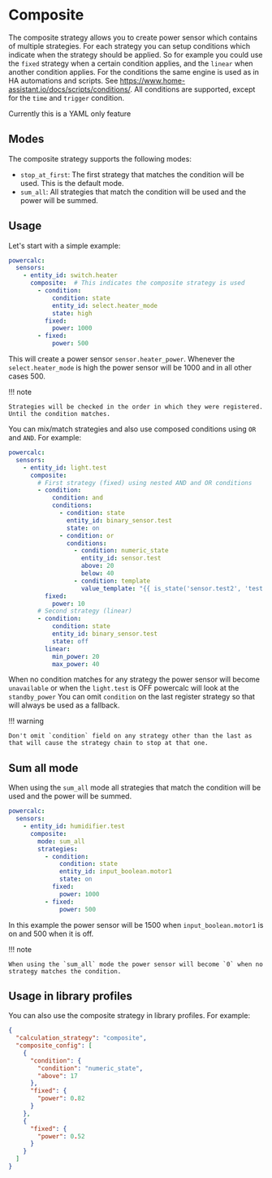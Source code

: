 # Composite

The composite strategy allows you to create power sensor which contains of multiple strategies.
For each strategy you can setup conditions which indicate when the strategy should be applied.
So for example you could use the `fixed` strategy when a certain condition applies, and the `linear` when another condition applies.
For the conditions the same engine is used as in HA automations and scripts. See <https://www.home-assistant.io/docs/scripts/conditions/>.
All conditions are supported, except for the `time` and `trigger` condition.

Currently this is a YAML only feature

## Modes

The composite strategy supports the following modes:

- `stop_at_first`: The first strategy that matches the condition will be used. This is the default mode.
- `sum_all`: All strategies that match the condition will be used and the power will be summed.

## Usage

Let's start with a simple example:

```yaml
powercalc:
  sensors:
    - entity_id: switch.heater
      composite:  # This indicates the composite strategy is used
        - condition:
            condition: state
            entity_id: select.heater_mode
            state: high
          fixed:
            power: 1000
        - fixed:
            power: 500
```

This will create a power sensor `sensor.heater_power`. Whenever the `select.heater_mode` is high the power sensor will be 1000 and in all other cases 500.

!!! note

    Strategies will be checked in the order in which they were registered. Until the condition matches.

You can mix/match strategies and also use composed conditions using `OR` and `AND`.
For example:

```yaml
powercalc:
  sensors:
    - entity_id: light.test
      composite:
        # First strategy (fixed) using nested AND and OR conditions
        - condition:
            condition: and
            conditions:
              - condition: state
                entity_id: binary_sensor.test
                state: on
              - condition: or
                conditions:
                  - condition: numeric_state
                    entity_id: sensor.test
                    above: 20
                    below: 40
                  - condition: template
                    value_template: "{{ is_state('sensor.test2', 'test') }}"
          fixed:
            power: 10
        # Second strategy (linear)
        - condition:
            condition: state
            entity_id: binary_sensor.test
            state: off
          linear:
            min_power: 20
            max_power: 40
```

When no condition matches for any strategy the power sensor will become `unavailable` or when the `light.test` is OFF powercalc will look at the `standby_power`
You can omit `condition` on the last register strategy so that will always be used as a fallback.

!!! warning

    Don't omit `condition` field on any strategy other than the last as that will cause the strategy chain to stop at that one.

## Sum all mode

When using the `sum_all` mode all strategies that match the condition will be used and the power will be summed.

```yaml
powercalc:
  sensors:
    - entity_id: humidifier.test
      composite:
        mode: sum_all
        strategies:
          - condition:
              condition: state
              entity_id: input_boolean.motor1
              state: on
            fixed:
              power: 1000
          - fixed:
              power: 500
```

In this example the power sensor will be 1500 when `input_boolean.motor1` is on and 500 when it is off.

!!! note

    When using the `sum_all` mode the power sensor will become `0` when no strategy matches the condition.

## Usage in library profiles

You can also use the composite strategy in library profiles. For example:

```json
{
  "calculation_strategy": "composite",
  "composite_config": [
    {
      "condition": {
        "condition": "numeric_state",
        "above": 17
      },
      "fixed": {
        "power": 0.82
      }
    },
    {
      "fixed": {
        "power": 0.52
      }
    }
  ]
}
```
